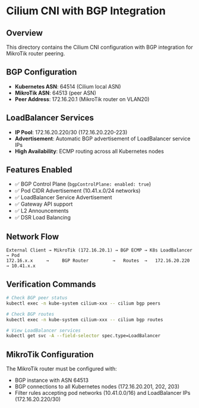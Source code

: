 # Cilium CNI with BGP Integration

## Overview
This directory contains the Cilium CNI configuration with BGP integration for MikroTik router peering.

## BGP Configuration
- **Kubernetes ASN**: 64514 (Cilium local ASN)
- **MikroTik ASN**: 64513 (peer ASN)
- **Peer Address**: 172.16.20.1 (MikroTik router on VLAN20)

## LoadBalancer Services
- **IP Pool**: 172.16.20.220/30 (172.16.20.220-223)
- **Advertisement**: Automatic BGP advertisement of LoadBalancer service IPs
- **High Availability**: ECMP routing across all Kubernetes nodes

## Features Enabled
- ✅ BGP Control Plane (`bgpControlPlane: enabled: true`)
- ✅ Pod CIDR Advertisement (10.41.x.0/24 networks)
- ✅ LoadBalancer Service Advertisement
- ✅ Gateway API support
- ✅ L2 Announcements
- ✅ DSR Load Balancing

## Network Flow
```
External Client → MikroTik (172.16.20.1) → BGP ECMP → K8s LoadBalancer → Pod
172.16.x.x     →     BGP Router         →   Routes  →   172.16.20.220    → 10.41.x.x
```

## Verification Commands
```bash
# Check BGP peer status
kubectl exec -n kube-system cilium-xxx -- cilium bgp peers

# Check BGP routes
kubectl exec -n kube-system cilium-xxx -- cilium bgp routes

# View LoadBalancer services
kubectl get svc -A --field-selector spec.type=LoadBalancer
```

## MikroTik Configuration
The MikroTik router must be configured with:
- BGP instance with ASN 64513
- BGP connections to all Kubernetes nodes (172.16.20.201, 202, 203)
- Filter rules accepting pod networks (10.41.0.0/16) and LoadBalancer IPs (172.16.20.220/30)
